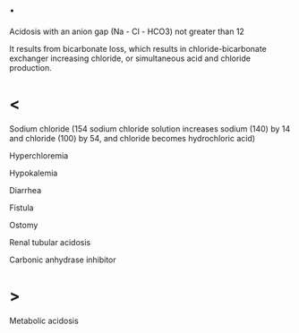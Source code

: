 # .

Acidosis with an anion gap (Na - Cl - HCO3) not greater than 12

It results from bicarbonate loss, which results in chloride-bicarbonate exchanger increasing chloride, or simultaneous acid and chloride production.

# <

Sodium chloride (154 sodium chloride solution increases sodium (140) by 14 and chloride (100) by 54, and chloride becomes hydrochloric acid)

Hyperchloremia

Hypokalemia

Diarrhea

Fistula

Ostomy

Renal tubular acidosis

Carbonic anhydrase inhibitor

# >

Metabolic acidosis
